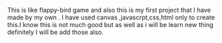 This is like flappy-bird game and also this is my first project that I have made by my own . I have used canvas ,javascrpt,css,html only to create this.I know this is not much good but as well as i will be learn new thing definitely I will be add those also.
